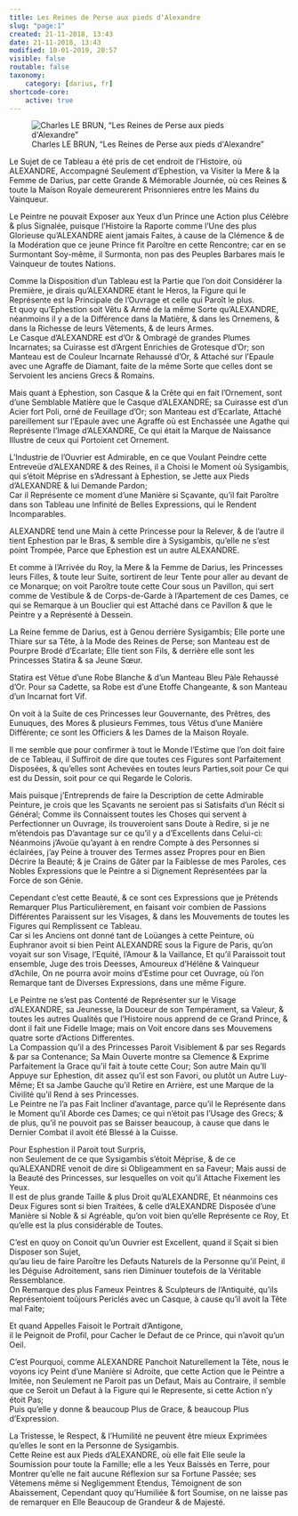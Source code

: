 ```yaml
---
title: Les Reines de Perse aux pieds d'Alexandre
slug: "page:1"
created: 21-11-2018, 13:43
date: 21-11-2018, 13:43
modified: 10-01-2019, 20:57
visible: false
routable: false
taxonomy:
    category: [darius, fr]
shortcode-core:
    active: true
---
```

<figure><picture>
<source
sizes="(max-width: 767px) 98vw, (min-width: 959px) 50vw, 86vw"
srcset="
/user/sites/docs/pages/01.home/02.versailles/01.palais/02.darius/01.felibien/darius-280.webp 280w,
/user/sites/docs/pages/01.home/02.versailles/01.palais/02.darius/01.felibien/darius-380.webp 380w,
/user/sites/docs/pages/01.home/02.versailles/01.palais/02.darius/01.felibien/darius-480.webp 480w,
/user/sites/docs/pages/01.home/02.versailles/01.palais/02.darius/01.felibien/darius-640.webp 640w,
/user/sites/docs/pages/01.home/02.versailles/01.palais/02.darius/01.felibien/darius-840.webp 840w,
/user/sites/docs/pages/01.home/02.versailles/01.palais/02.darius/01.felibien/darius-1280.webp 1280w,
/user/sites/docs/pages/01.home/02.versailles/01.palais/02.darius/01.felibien/darius-1600.webp 1600w,
/user/sites/docs/pages/01.home/02.versailles/01.palais/02.darius/01.felibien/darius-1920.webp 1920w"
type="image/webp" />
<img
src="/user/sites/docs/pages/01.home/02.versailles/01.palais/02.darius/01.felibien/darius-840.jpg" title="Charles LE BRUN, “Les Reines de Perse aux pieds d'Alexandre”" alt="Charles LE BRUN, “Les Reines de Perse aux pieds d'Alexandre”" class="class-80-img"
sizes="(max-width: 767px) 98vw, (min-width: 959px) 50vw, 86vw"
srcset="
/user/sites/docs/pages/01.home/02.versailles/01.palais/02.darius/01.felibien/darius-280.jpg 280w,
/user/sites/docs/pages/01.home/02.versailles/01.palais/02.darius/01.felibien/darius-380.jpg 380w,
/user/sites/docs/pages/01.home/02.versailles/01.palais/02.darius/01.felibien/darius-480.jpg 480w,
/user/sites/docs/pages/01.home/02.versailles/01.palais/02.darius/01.felibien/darius-640.jpg 640w,
/user/sites/docs/pages/01.home/02.versailles/01.palais/02.darius/01.felibien/darius-840.jpg 840w,
/user/sites/docs/pages/01.home/02.versailles/01.palais/02.darius/01.felibien/darius-1280.jpg 1280w,
/user/sites/docs/pages/01.home/02.versailles/01.palais/02.darius/01.felibien/darius-1600.jpg 1600w,
/user/sites/docs/pages/01.home/02.versailles/01.palais/02.darius/01.felibien/darius-1920.jpg 1920w">
</picture><figcaption>Charles LE BRUN, “Les Reines de Perse aux pieds d'Alexandre”</figcaption></figure>

Le Sujet de ce Tableau a été pris de cet endroit de l’Histoire, 
où ALEXANDRE, Accompagné Seulement d’Ephestion, 
va Visiter la Mere & la Femme de Darius, 
par cette Grande & Mémorable Journée, 
où ces Reines & toute la Maison Royale demeurerent Prisonnieres entre les Mains du Vainqueur.

Le Peintre ne pouvait Exposer aux Yeux d’un Prince une Action plus Célèbre & plus Signalée, 
puisque l’Histoire la Raporte comme l’Une des plus Glorieuse qu’ALEXANDRE aient jamais Faites, 
à cause de la Clémence & de la Modération que ce jeune Prince fit Paroître en cette Rencontre; 
car en se Surmontant Soy-même, il Surmonta, non pas des Peuples Barbares mais le Vainqueur de toutes Nations.

Comme la Disposition d’un Tableau est la Partie que l’on doit Considérer la Première, 
je dirais qu’ALEXANDRE étant le Heros, 
la Figure qui le Représente 
est la Principale de l’Ouvrage 
et celle qui Paroît le plus.  
Et quoy qu’Ephestion soit Vêtu & Armé de la même Sorte qu’ALEXANDRE, 
néanmoins il y a de la Différence dans la Matière, & dans les Ornemens, & dans la Richesse de leurs Vêtements, & de leurs Armes.  
Le Casque d’ALEXANDRE est d’Or & Ombragé de grandes Plumes Incarnates; 
sa Cuirasse est d’Argent Enrichies de Grotesque d’Or; 
son Manteau est de Couleur Incarnate Rehaussé d’Or, & Attaché sur l’Epaule avec une Agraffe de Diamant, faite de la même Sorte que celles dont se Servoient les anciens Grecs & Romains.

Mais quant à Ephestion, 
son Casque & la Crête qui en fait l’Ornement, 
sont d’une Semblable Matière que le Casque d’ALEXANDRE; 
sa Cuirasse est d’un Acier fort Poli, orné de Feuillage d’Or; 
son Manteau est d’Ecarlate, 
Attaché pareillement sur l’Epaule avec une Agraffe où est Enchassée une Agathe qui Représente l’Image d’ALEXANDRE, 
Ce qui était la Marque de Naissance Illustre de ceux qui Portoient cet Ornement.

L’Industrie de l’Ouvrier est Admirable, 
en ce que Voulant Peindre cette Entreveüe d’ALEXANDRE & des Reines, 
il a Choisi le Moment où Sysigambis, qui s’étoit Méprise en s’Adressant à Ephestion, se Jette aux Pieds d’ALEXANDRE & lui Demande Pardon;  
Car il Représente ce moment d’une Manière si Sçavante, 
qu’il fait Paroître dans son Tableau une Infinité de Belles Expressions, 
qui le Rendent Incomparables.

ALEXANDRE tend une Main à cette Princesse pour la Relever, 
& de l’autre il tient Ephestion par le Bras, 
& semble dire à Sysigambis, qu’elle ne s’est point Trompée, 
Parce que Ephestion est un autre ALEXANDRE.

Et comme à l’Arrivée du Roy, 
la Mere & la Femme de Darius, les Princesses leurs Filles, & toute leur Suite, 
sortirent de leur Tente pour aller au devant de ce Monarque; 
on voit Paroître toute cette Cour sous un Pavillon, qui sert comme de Vestibule & de Corps-de-Garde à l’Apartement de ces Dames, 
ce qui se Remarque à un Bouclier qui est Attaché dans ce Pavillon & que le Peintre y a Représenté à Dessein.

La Reine femme de Darius, 
est à Genou derrière Sysigambis; 
Elle porte une Thiare sur sa Tête, 
à la Mode des Reines de Perse; 
son Manteau est de Pourpre Brodé d’Ecarlate; 
Elle tient son Fils, 
& derrière elle sont les Princesses Statira & sa Jeune Sœur.

Statira est Vêtue d’une Robe Blanche & d’un Manteau Bleu Pàle Rehaussé d’Or. 
Pour sa Cadette, sa Robe est d’une Etoffe Changeante, & son Manteau d’un Incarnat fort Vif.

On voit à la Suite de ces Princesses leur Gouvernante, des Prêtres, des Eunuques, des Mores & plusieurs Femmes, 
tous Vêtus d’une Manière Différente; 
ce sont les Officiers & les Dames de la Maison Royale.

Il me semble que pour confirmer à tout le Monde l’Estime que l’on doit faire de ce Tableau, 
il Suffiroit de dire que toutes ces Figures sont Parfaitement Disposées, & qu’elles sont Achevées en toutes leurs Parties,soit pour Ce qui est du Dessin, soit pour ce qui Regarde le Coloris.

Mais 
puisque j’Entreprends de faire la Description de cette Admirable Peinture, 
je crois que les Sçavants ne seroient pas si Satisfaits d’un Récit si Général; 
Comme ils Connaissent toutes les Choses qui servent à Perfectionner un Ouvrage, 
ils trouveroient sans Doute à Redire, 
si je ne m’étendois pas D’avantage sur ce qu’il y a d’Excellents dans Celui-ci: 
Néanmoins j’Avoüe qu’ayant à en rendre Compte à des Personnes si éclairées, 
j’ay Peine à trouver des Termes assez Propres pour en Bien Décrire la Beauté; 
& je Crains de Gâter par la Faiblesse de mes Paroles, ces Nobles Expressions que le Peintre a si Dignement Représentées par la Force de son Génie.

Cependant c’est cette Beauté, & ce sont ces Expressions que je Prétends Remarquer Plus Particulièrement, en faisant voir combien de Passions Différentes Paraissent sur les Visages, & dans les Mouvements de toutes les Figures qui Remplissent ce Tableau.  
Car si les Anciens ont donné tant de Loüanges à cette Peinture, 
où Euphranor avoit si bien Peint ALEXANDRE sous la Figure de Paris, 
qu’on voyait sur son Visage, l’Equité, l’Amour & la Vaillance, 
Et qu’il Paraissoit tout ensemble, Juge des trois Deesses, Amoureux d’Hélêne & Vainqueur d’Achile, 
On ne pourra avoir moins d’Estime pour cet Ouvrage,
 où l’on Remarque tant de Diverses Expressions, dans une même Figure.

Le Peintre ne s’est pas Contenté de Représenter sur le Visage d’ALEXANDRE, sa Jeunesse, la Douceur de son Tempérament, sa Valeur, & toutes les autres Qualités que l’Histoire nous apprend de ce Grand Prince, & dont il fait une Fidelle Image; 
mais on Voit encore dans ses Mouvemens quatre sorte d’Actions Differentes.  
La Compassion qu’il a des Princesses Paroit Visiblement & par ses Regards & par sa Contenance; 
Sa Main Ouverte montre sa Clemence & Exprime Parfaitement la Grace qu’il fait à toute cette Cour; 
Son autre Main qu’Il Appuye sur Ephestion, dit assez qu’il est son Favori, ou plutôt un Autre Luy-Même; 
Et sa Jambe Gauche qu’il Retire en Arrière, est une Marque de la Civilité qu’il Rend à ses Princesses.  
Le Peintre ne l’a pas Fait Incliner d’avantage, 
parce qu’il le Représente dans le Moment qu’il Aborde ces Dames; 
ce qui n’étoit pas l’Usage des Grecs; 
& de plus, qu’il ne pouvoit pas se Baisser beaucoup, 
à cause que dans le Dernier Combat il avoit été Blessé à la Cuisse.

Pour Esphestion il Paroit tout Surpris,  
non Seulement de ce que Sysigambis s’étoit Méprise, & de ce qu’ALEXANDRE venoit de dire si Obligeamment en sa Faveur; 
Mais aussi de la Beauté des Princesses, 
sur lesquelles on voit qu’il Attache Fixement les Yeux.  
Il est de plus grande Taille & plus Droit qu’ALEXANDRE,
Et néanmoins ces Deux Figures sont si bien Traitées,
& celle d’ALEXANDRE Disposée d’une Manière si Noble & si Agréable, 
qu’on voit bien qu’elle Représente ce Roy, Et qu’elle est la plus considérable de Toutes.

C’est en quoy on Conoit qu’un Ouvrier est Excellent, 
quand il Sçait si bien Disposer son Sujet,   
qu’au lieu de faire Paroître les Defauts Naturels de la Personne qu’il Peint, 
il les Déguise Adroitement,
sans rien Diminuer toutefois de la Véritable Ressemblance.  
On Remarque des plus Fameux Peintres & Sculpteurs de l’Antiquité, qu’ils Représentoient toûjours Periclés avec un Casque, à cause qu’il avoit la Tête mal Faite;

Et quand Appelles Faisoit le Portrait d’Antigone,  
il le Peignoit de Profil,
pour Cacher le Defaut de ce Prince, qui n’avoit qu’un Oeil.

C’est Pourquoi,
comme ALEXANDRE Panchoit Naturellement la Tête, 
nous le voyons icy Peint d’une Manière si Adroite, 
que cette Action que le Peintre a Imitée, 
non Seulement ne Paroit pas un Defaut, 
Mais au Contraire, 
il semble que ce Seroit un Defaut à la Figure qui le Represente, si cette Action n’y étoit Pas;  
Puis qu’elle y donne & beaucoup Plus de Grace, & beaucoup Plus d’Expression.

La Tristesse, le Respect, & l’Humilité ne peuvent être mieux Exprimées qu’elles le sont en la Personne de Sysigambis.  
Cette Reine est aux Pieds d’ALEXANDRE, 
où elle fait Elle seule la Soumission pour toute la Famille; 
elle a les Yeux Baissés en Terre, pour Montrer qu’elle ne fait aucune Réflexion sur sa Fortune Passée; 
ses Vêtemens même si Negligemment Etendus, Témoignent de son Abaissement, 
Cependant quoy qu’Humiliée & fort Soumise, 
on ne laisse pas de remarquer en Elle Beaucoup de Grandeur & de Majesté.